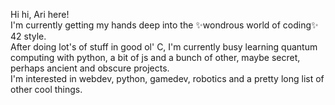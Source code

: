 Hi hi, Ari here!  
I'm currently getting my hands deep into the ✨wondrous world of coding✨ 42 style.  
After doing lot's of stuff in good ol' C, I'm currently busy learning quantum computing with python, a bit of js and a bunch of other, maybe secret, perhaps ancient and obscure projects.  
I'm interested in webdev, python, gamedev, robotics and a pretty long list of other cool things.
<!---
TheNitromancer/TheNitromancer is a ✨ special ✨ repository because its `README.md` (this file) appears on your GitHub profile.
You can click the Preview link to take a look at your changes.
--->
